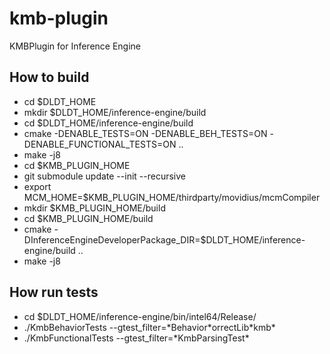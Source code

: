 # kmb-plugin

KMBPlugin for Inference Engine


## How to build
* cd $DLDT_HOME
* mkdir $DLDT_HOME/inference-engine/build
* cd $DLDT_HOME/inference-engine/build
* cmake -DENABLE_TESTS=ON -DENABLE_BEH_TESTS=ON -DENABLE_FUNCTIONAL_TESTS=ON ..
* make -j8
* cd $KMB_PLUGIN_HOME
* git submodule update --init --recursive
* export MCM_HOME=$KMB_PLUGIN_HOME/thirdparty/movidius/mcmCompiler
* mkdir $KMB_PLUGIN_HOME/build
* cd $KMB_PLUGIN_HOME/build
* cmake -DInferenceEngineDeveloperPackage_DIR=$DLDT_HOME/inference-engine/build ..
* make -j8

## How run tests
* cd $DLDT_HOME/inference-engine/bin/intel64/Release/
* ./KmbBehaviorTests --gtest_filter=\*Behavior\*orrectLib\*kmb\*
* ./KmbFunctionalTests --gtest_filter=\*KmbParsingTest\*
